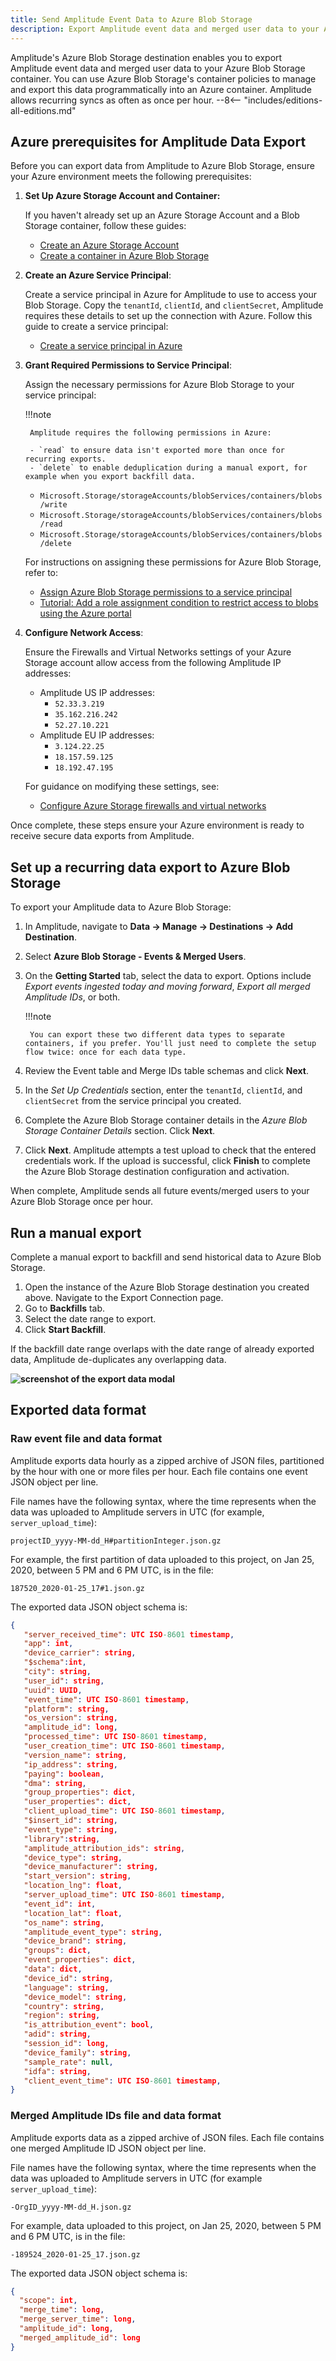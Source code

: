 ```yaml
---
title: Send Amplitude Event Data to Azure Blob Storage
description: Export Amplitude event data and merged user data to your Azure Blob Storage container.
---
```


Amplitude's Azure Blob Storage destination enables you to export Amplitude event data and merged user data to your Azure Blob Storage container. You can use Azure Blob Storage's container policies to manage and export this data programmatically into an Azure container. Amplitude allows recurring syncs as often as once per hour.
--8<-- "includes/editions-all-editions.md"

## Azure prerequisites for Amplitude Data Export

Before you can export data from Amplitude to Azure Blob Storage, ensure your Azure environment meets the following prerequisites:

1. **Set Up Azure Storage Account and Container:**

    If you haven't already set up an Azure Storage Account and a Blob Storage container, follow these guides:

    - [Create an Azure Storage Account](https://docs.microsoft.com/en-us/azure/storage/common/storage-account-create)
    - [Create a container in Azure Blob Storage](https://docs.microsoft.com/en-us/azure/storage/blobs/storage-quickstart-blobs-portal)

2. **Create an Azure Service Principal**:

    Create a service principal in Azure for Amplitude to use to access your Blob Storage. Copy the `tenantId`, `clientId`, and `clientSecret`, Amplitude requires these details to set up the connection with Azure. Follow this guide to create a service principal:

    - [Create a service principal in Azure](https://docs.microsoft.com/en-us/azure/active-directory/develop/howto-create-service-principal-portal)

3. **Grant Required Permissions to Service Principal**:

    Assign the necessary permissions for Azure Blob Storage to your service principal:

    !!!note
       
        Amplitude requires the following permissions in Azure:

        - `read` to ensure data isn't exported more than once for recurring exports.
        - `delete` to enable deduplication during a manual export, for example when you export backfill data.

    - `Microsoft.Storage/storageAccounts/blobServices/containers/blobs/write`
    - `Microsoft.Storage/storageAccounts/blobServices/containers/blobs/read`
    - `Microsoft.Storage/storageAccounts/blobServices/containers/blobs/delete`

    For instructions on assigning these permissions for Azure Blob Storage, refer to:

    - [Assign Azure Blob Storage permissions to a service principal](https://docs.microsoft.com/en-us/azure/storage/common/storage-auth-aad-rbac-portal)
    - [Tutorial: Add a role assignment condition to restrict access to blobs using the Azure portal](https://learn.microsoft.com/en-us/azure/storage/blobs/storage-auth-abac-portal)

4. **Configure Network Access**:

    Ensure the Firewalls and Virtual Networks settings of your Azure Storage account allow access from the following Amplitude IP addresses:

    - Amplitude US IP addresses:
        - `52.33.3.219`
        - `35.162.216.242`
        - `52.27.10.221`
    - Amplitude EU IP addresses:
        - `3.124.22.25`
        - `18.157.59.125`
        - `18.192.47.195`

    For guidance on modifying these settings, see:

    - [Configure Azure Storage firewalls and virtual networks](https://docs.microsoft.com/en-us/azure/storage/common/storage-network-security)

Once complete, these steps ensure your Azure environment is ready to receive secure data exports from Amplitude.

## Set up a recurring data export to Azure Blob Storage

To export your Amplitude data to Azure Blob Storage:

1. In Amplitude, navigate to **Data -> Manage -> Destinations -> Add Destination**.
2. Select **Azure Blob Storage - Events & Merged Users**.
3. On the **Getting Started** tab, select the data to export. Options include *Export events ingested today and moving forward*, *Export all merged Amplitude IDs*, or both.

    !!!note

        You can export these two different data types to separate containers, if you prefer. You'll just need to complete the setup flow twice: once for each data type.

4. Review the Event table and Merge IDs table schemas and click **Next**.
5. In the *Set Up Credentials* section, enter the `tenantId`, `clientId`, and `clientSecret` from the service principal you created.
6. Complete the Azure Blob Storage container details in the *Azure Blob Storage Container Details* section. Click **Next**.
7. Click **Next**. Amplitude attempts a test upload to check that the entered credentials work. If the upload is successful, click **Finish** to complete the Azure Blob Storage destination configuration and activation.

When complete, Amplitude sends all future events/merged users to your Azure Blob Storage once per hour.

## Run a manual export

Complete a manual export to backfill and send historical data to Azure Blob Storage.

1. Open the instance of the Azure Blob Storage destination you created above. Navigate to the Export Connection page.
2. Go to **Backfills** tab.
3. Select the date range to export.
4. Click **Start Backfill**.

If the backfill date range overlaps with the date range of already exported data, Amplitude de-duplicates any overlapping data.

**![screenshot of the export data modal](../../assets/images/integrations-gcs-export-manual-export.png)**

## Exported data format

### Raw event file and data format

Amplitude exports data hourly as a zipped archive of JSON files, partitioned by the hour with one or more files per hour. Each file contains one event JSON object per line.

File names have the following syntax, where the time represents when the data was uploaded to Amplitude servers in UTC (for example, `server_upload_time`):

`projectID_yyyy-MM-dd_H#partitionInteger.json.gz`

For example, the first partition of data uploaded to this project, on Jan 25, 2020, between 5 PM and 6 PM UTC, is in the file:

`187520_2020-01-25_17#1.json.gz`

The exported data JSON object schema is:

```json
{
   "server_received_time": UTC ISO-8601 timestamp,
   "app": int,
   "device_carrier": string,
   "$schema":int,
   "city": string,
   "user_id": string,
   "uuid": UUID,
   "event_time": UTC ISO-8601 timestamp,
   "platform": string,
   "os_version": string,
   "amplitude_id": long,
   "processed_time": UTC ISO-8601 timestamp,
   "user_creation_time": UTC ISO-8601 timestamp,
   "version_name": string,
   "ip_address": string,
   "paying": boolean,
   "dma": string,
   "group_properties": dict,
   "user_properties": dict,
   "client_upload_time": UTC ISO-8601 timestamp,
   "$insert_id": string,
   "event_type": string,
   "library":string,
   "amplitude_attribution_ids": string,
   "device_type": string,
   "device_manufacturer": string,
   "start_version": string,
   "location_lng": float,
   "server_upload_time": UTC ISO-8601 timestamp,
   "event_id": int,
   "location_lat": float,
   "os_name": string,
   "amplitude_event_type": string,
   "device_brand": string,
   "groups": dict,
   "event_properties": dict,
   "data": dict,
   "device_id": string,
   "language": string,
   "device_model": string,
   "country": string,
   "region": string,
   "is_attribution_event": bool,
   "adid": string,
   "session_id": long,
   "device_family": string,
   "sample_rate": null,
   "idfa": string,
   "client_event_time": UTC ISO-8601 timestamp,
}
```

### Merged Amplitude IDs file and data format

Amplitude exports data as a zipped archive of JSON files. Each file contains one merged Amplitude ID JSON object per line.

File names have the following syntax, where the time represents when the data was uploaded to Amplitude servers in UTC (for example `server_upload_time`):

`-OrgID_yyyy-MM-dd_H.json.gz`

For example, data uploaded to this project, on Jan 25, 2020, between 5 PM and 6 PM UTC, is in the file:

`-189524_2020-01-25_17.json.gz`

The exported data JSON object schema is:

```json
{
  "scope": int,
  "merge_time": long,
  "merge_server_time": long,
  "amplitude_id": long,
  "merged_amplitude_id": long
}
```
